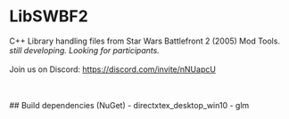 # LibSWBF2
C++ Library handling files from Star Wars Battlefront 2 (2005) Mod Tools.<br />
*still developing. Looking for participants.*<br />
<br />
Join us on Discord: https://discord.com/invite/nNUapcU

<br />
<br />
## Build dependencies (NuGet)
- directxtex_desktop_win10
- glm